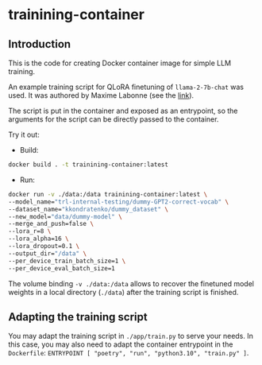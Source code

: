 # trainining-container

## Introduction
This is the code for creating Docker container image for simple LLM training.

An example training script for QLoRA finetuning of `llama-2-7b-chat` was used. It was authored by Maxime Labonne (see the [link](https://gist.github.com/mlabonne/8eb9ad60c6340cb48a17385c68e3b1a5)).

The script is put in the container and exposed as an entrypoint, so the arguments for the script can be directly passed to the container.

Try it out:
- Build:
```bash
docker build . -t trainining-container:latest
```
- Run:
```bash
docker run -v ./data:/data trainining-container:latest \
--model_name="trl-internal-testing/dummy-GPT2-correct-vocab" \
--dataset_name="kkondratenko/dummy_dataset" \
--new_model="data/dummy-model" \
--merge_and_push=false \
--lora_r=8 \
--lora_alpha=16 \
--lora_dropout=0.1 \
--output_dir="/data" \
--per_device_train_batch_size=1 \
--per_device_eval_batch_size=1
```

The volume binding `-v ./data:/data` allows to recover the finetuned model weights in a local directory (`./data`) after the training script is finished.

## Adapting the training script

You may adapt the training script in `./app/train.py` to serve your needs. In this case, you may also need to adapt the container entrypoint in the `Dockerfile`: `ENTRYPOINT [ "poetry", "run", "python3.10", "train.py" ]`.
